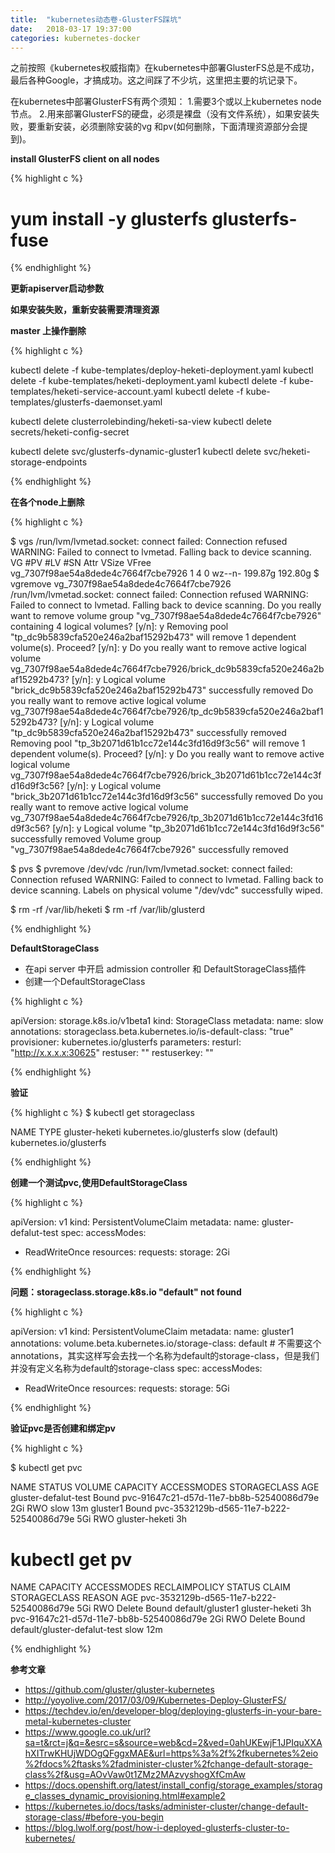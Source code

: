 ```yaml
---
title:  "kubernetes动态卷-GlusterFS踩坑"
date:   2018-03-17 19:37:00
categories: kubernetes-docker
---
```


之前按照《kubernetes权威指南》在kubernetes中部署GlusterFS总是不成功，最后各种Google，才搞成功。这之间踩了不少坑，这里把主要的坑记录下。

在kubernetes中部署GlusterFS有两个须知：
1.需要3个或以上kubernetes node节点。
2.用来部署GlusterFS的硬盘，必须是裸盘（没有文件系统），如果安装失败，要重新安装，必须删除安装的vg 和pv(如何删除，下面清理资源部分会提到)。

**install GlusterFS client on all nodes**

{% highlight c %}
# yum install -y glusterfs glusterfs-fuse

{% endhighlight %}

**更新apiserver启动参数**


**如果安装失败，重新安装需要清理资源**

**master 上操作删除**

{% highlight c %}

kubectl delete -f kube-templates/deploy-heketi-deployment.yaml
kubectl delete -f kube-templates/heketi-deployment.yaml
kubectl delete -f kube-templates/heketi-service-account.yaml
kubectl delete -f kube-templates/glusterfs-daemonset.yaml

kubectl delete  clusterrolebinding/heketi-sa-view
kubectl delete secrets/heketi-config-secret 

kubectl delete svc/glusterfs-dynamic-gluster1
kubectl delete svc/heketi-storage-endpoints

{% endhighlight %}

**在各个node上删除**

{% highlight c %}

$ vgs
/run/lvm/lvmetad.socket: connect failed: Connection refused
WARNING: Failed to connect to lvmetad. Falling back to device scanning.
VG                                  #PV #LV #SN Attr   VSize   VFree
vg_7307f98ae54a8dede4c7664f7cbe7926   1   4   0 wz--n- 199.87g 192.80g
$  vgremove vg_7307f98ae54a8dede4c7664f7cbe7926
/run/lvm/lvmetad.socket: connect failed: Connection refused
WARNING: Failed to connect to lvmetad. Falling back to device scanning.
Do you really want to remove volume group "vg_7307f98ae54a8dede4c7664f7cbe7926" containing 4 logical volumes? [y/n]: y
Removing pool "tp_dc9b5839cfa520e246a2baf15292b473" will remove 1 dependent volume(s). Proceed? [y/n]: y
Do you really want to remove active logical volume vg_7307f98ae54a8dede4c7664f7cbe7926/brick_dc9b5839cfa520e246a2baf15292b473? [y/n]: y
Logical volume "brick_dc9b5839cfa520e246a2baf15292b473" successfully removed
Do you really want to remove active logical volume vg_7307f98ae54a8dede4c7664f7cbe7926/tp_dc9b5839cfa520e246a2baf15292b473? [y/n]: y
Logical volume "tp_dc9b5839cfa520e246a2baf15292b473" successfully removed
Removing pool "tp_3b2071d61b1cc72e144c3fd16d9f3c56" will remove 1 dependent volume(s). Proceed? [y/n]: y
Do you really want to remove active logical volume vg_7307f98ae54a8dede4c7664f7cbe7926/brick_3b2071d61b1cc72e144c3fd16d9f3c56? [y/n]: y
Logical volume "brick_3b2071d61b1cc72e144c3fd16d9f3c56" successfully removed
Do you really want to remove active logical volume vg_7307f98ae54a8dede4c7664f7cbe7926/tp_3b2071d61b1cc72e144c3fd16d9f3c56? [y/n]: y
Logical volume "tp_3b2071d61b1cc72e144c3fd16d9f3c56" successfully removed
Volume group "vg_7307f98ae54a8dede4c7664f7cbe7926" successfully removed

$ pvs
$ pvremove /dev/vdc
/run/lvm/lvmetad.socket: connect failed: Connection refused
WARNING: Failed to connect to lvmetad. Falling back to device scanning.
Labels on physical volume "/dev/vdc" successfully wiped.

$ rm -rf /var/lib/heketi
$ rm -rf /var/lib/glusterd

{% endhighlight %}


**DefaultStorageClass** 

- 在api server 中开启 admission controller 和 DefaultStorageClass插件
- 创建一个DefaultStorageClass

{% highlight c %}

apiVersion: storage.k8s.io/v1beta1
kind: StorageClass
metadata:
  name: slow
  annotations:
   storageclass.beta.kubernetes.io/is-default-class: "true"
provisioner: kubernetes.io/glusterfs
parameters:
  resturl: "http://x.x.x.x:30625"
  restuser: ""
  restuserkey: ""

{% endhighlight %}

**验证**

{% highlight c %}
$ kubectl get storageclass

NAME             TYPE
gluster-heketi   kubernetes.io/glusterfs
slow (default)   kubernetes.io/glusterfs

{% endhighlight %}

**创建一个测试pvc,使用DefaultStorageClass**

{% highlight c %}

apiVersion: v1
kind: PersistentVolumeClaim
metadata:
 name: gluster-defalut-test
spec:
 accessModes:
  - ReadWriteOnce
 resources:
   requests:
     storage: 2Gi

{% endhighlight %}

**问题：storageclass.storage.k8s.io "default" not found**

{% highlight c %}

apiVersion: v1
kind: PersistentVolumeClaim
metadata:
 name: gluster1
 annotations:
   volume.beta.kubernetes.io/storage-class: default # 不需要这个annotations，其实这样写会去找一个名称为default的storage-class，但是我们并没有定义名称为default的storage-class
spec:
 accessModes:
  - ReadWriteOnce
 resources:
   requests:
     storage: 5Gi

{% endhighlight %}

**验证pvc是否创建和绑定pv**

{% highlight c %}

$ kubectl get pvc

NAME                   STATUS    VOLUME                                     CAPACITY   ACCESSMODES   STORAGECLASS     AGE
gluster-defalut-test   Bound     pvc-91647c21-d57d-11e7-bb8b-52540086d79e   2Gi        RWO           slow             13m
gluster1               Bound     pvc-3532129b-d565-11e7-b222-52540086d79e   5Gi        RWO           gluster-heketi   3h

# kubectl get pv 

NAME                                       CAPACITY   ACCESSMODES   RECLAIMPOLICY   STATUS    CLAIM                          STORAGECLASS     REASON    AGE
pvc-3532129b-d565-11e7-b222-52540086d79e   5Gi        RWO           Delete          Bound     default/gluster1               gluster-heketi             3h
pvc-91647c21-d57d-11e7-bb8b-52540086d79e   2Gi        RWO           Delete          Bound     default/gluster-defalut-test   slow                       12m

{% endhighlight %}

**参考文章** 

- https://github.com/gluster/gluster-kubernetes
- http://yoyolive.com/2017/03/09/Kubernetes-Deploy-GlusterFS/
- https://techdev.io/en/developer-blog/deploying-glusterfs-in-your-bare-metal-kubernetes-cluster
- https://www.google.co.uk/url?sa=t&rct=j&q=&esrc=s&source=web&cd=2&ved=0ahUKEwjF1JPIquXXAhXITrwKHUjWDOgQFggxMAE&url=https%3a%2f%2fkubernetes%2eio%2fdocs%2ftasks%2fadminister-cluster%2fchange-default-storage-class%2f&usg=AOvVaw0t1ZMz2MAzvyshogXfCmAw
- https://docs.openshift.org/latest/install_config/storage_examples/storage_classes_dynamic_provisioning.html#example2
- https://kubernetes.io/docs/tasks/administer-cluster/change-default-storage-class/#before-you-begin
- https://blog.lwolf.org/post/how-i-deployed-glusterfs-cluster-to-kubernetes/
